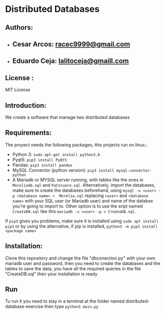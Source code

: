 # Distributed Databases
## Authors:
* ## Cesar Arcos: racec9999@gmail.com
* ## Eduardo Ceja: lalitoceja@gmaill.com
## License :
MIT License
## Introduction:
We create a software that manage two distributed databases
## Requirements:
The proyect needs the following packages, this projects run on linux.:
* Python 3: `sudo apt-get install python3.8`
* Pyqt5: `pip3 install PyQt5`
* Pandas: `pip3 install pandas `
* MySQL Connector (python version): `pip3 install mysql-connector-python`
* A Mariadb or MYSQL server running, with tables like the ones in `Moreliadb.sql` and `Patzcuaro.sql`. Alternatively, import the databases, make sure to create the databases beforehand, using `mysql -u <user> -p <database name> <  Morelia.sql` replacing `<user>` and `<database name>` with your SQL user (or Mariadb user) and name of the databse you're going to import to. Other option is to use the sript named `CreateDB.sql` like this `mariadb -u <user> -p < CreateDB.sql`.

If `pip3` gives you problems, make sure it is installed using `sudo apt install pip3` or by using the alternative, if pip is installed,  `python3 -m pip3 install <package name>`
## Installation:
Clone this repository and change the file "dbconection.py" with your own mariadb user and password, then you need to create the databases and the tables to save the data, you have all the required queries in the file "CreateDB.sql" then your installation is ready

## Run
Tu run it you need to stay in a terminal at the folder named distributed-database-exercise then type `python3 main.py`
